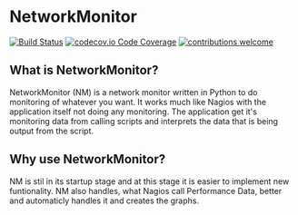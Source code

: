# NetworkMonitor
[![Build Status](https://travis-ci.org/vpklotar/NetworkMonitor.png?branch=master)](https://travis-ci.org/vpklotar/NetworkMonitor) [![codecov.io Code Coverage](https://img.shields.io/codecov/c/github/vpklotar/NetworkMonitor.svg?maxAge=2592000)](https://codecov.io/gh/vpklotar/NetworkMonitor?branch=master) [![contributions welcome](https://img.shields.io/badge/contributions-welcome-brightgreen.svg?style=flat)](https://github.com/vpklotar/NetworkMonitor)

## What is NetworkMonitor?
NetworkMonitor (NM) is a network monitor written in Python to do monitoring of whatever you want. It works much like Nagios with the application itself not doing any monitoring. The application get it's monitoring data from calling scripts and interprets the data that is being output from the script.

## Why use NetworkMonitor?
NM is stil in its startup stage and at this stage it is easier to implement new funtionality.  NM also handles, what Nagios call Performance Data, better and automaticly handles it and creates the graphs.